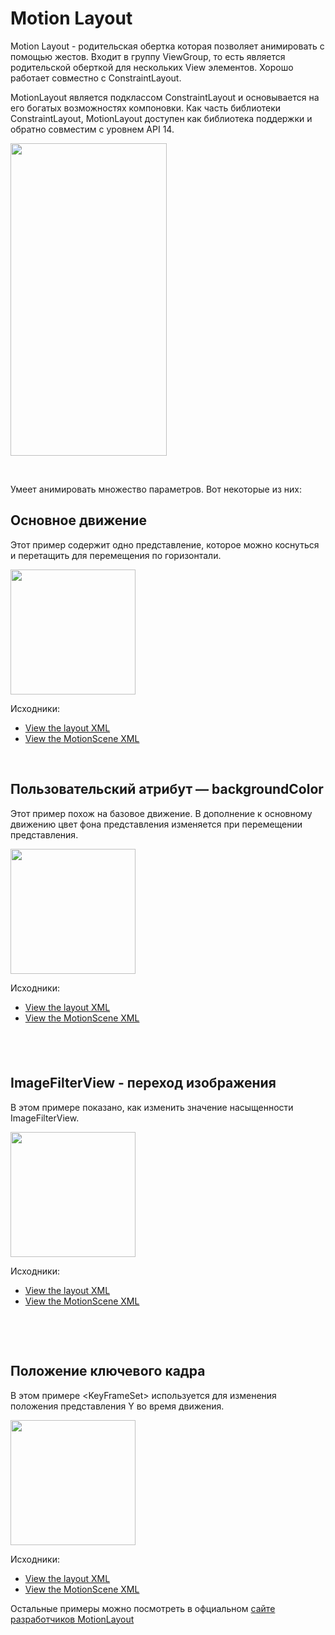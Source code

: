 <h1>Motion Layout</h1>

<p>Motion Layout - родительская обертка которая позволяет анимировать с помощью жестов. Входит в группу ViewGroup, то есть является родительской оберткой для нескольких View элементов. Хорошо работает совместно с ConstraintLayout.</p>

<p>MotionLayout является подклассом ConstraintLayout и основывается на его богатых возможностях компоновки. Как часть библиотеки ConstraintLayout, MotionLayout доступен как библиотека поддержки и обратно совместим с уровнем API 14.</p>

<p><img alt="" height="500" name="fragment-transition-1.gif" src="https://ucarecdn.com/58eaf838-22a8-4e16-a537-636fba9fd383/" width="250"></p>

<p> </p>

<p>Умеет анимировать множество параметров. Вот некоторые из них:</p>

<h2>Основное движение</h2>

<p>Этот пример содержит одно представление, которое можно коснуться и перетащить для перемещения по горизонтали.</p>

<p><img alt="" src="https://developer.android.com/images/training/constraint-layout/basic-horizontal-motion.gif" width="200px"></p>

<p>Исходники:</p>

<ul>
	<li><a href="https://github.com/android/views-widgets-samples/blob/master/ConstraintLayoutExamples/motionlayout/src/main/res/layout/motion_02_basic.xml" rel="noopener noreferrer nofollow">View the layout XML</a></li>
	<li><a href="https://github.com/android/views-widgets-samples/blob/master/ConstraintLayoutExamples/motionlayout/src/main/res/xml/scene_02.xml" rel="noopener noreferrer nofollow">View the MotionScene XML</a></li>
</ul>

<p> </p>

<h2>Пользовательский атрибут — backgroundColor</h2>

<p>Этот пример похож на базовое движение. В дополнение к основному движению цвет фона представления изменяется при перемещении представления.</p>

<p><img alt="" src="https://developer.android.com/images/training/constraint-layout/custom-attribute.gif" width="200px"></p>

<p>Исходники:</p>

<ul>
	<li><a href="https://github.com/android/views-widgets-samples/blob/master/ConstraintLayoutExamples/motionlayout/src/main/res/layout/motion_03_custom_attribute.xml" rel="noopener noreferrer nofollow">View the layout XML</a></li>
	<li><a href="https://github.com/android/views-widgets-samples/blob/master/ConstraintLayoutExamples/motionlayout/src/main/res/xml/scene_03.xml" rel="noopener noreferrer nofollow">View the MotionScene XML</a></li>
</ul>

<h2> </h2>

<h2>ImageFilterView - переход изображения</h2>

<p>В этом примере показано, как изменить значение насыщенности ImageFilterView.</p>

<p><img alt="" src="https://developer.android.com/images/training/constraint-layout/imagefilterview2.gif" width="200px"></p>

<p>Исходники:</p>

<ul>
	<li><a href="https://github.com/android/views-widgets-samples/blob/master/ConstraintLayoutExamples/motionlayout/src/main/res/layout/motion_05_imagefilter.xml" rel="noopener noreferrer nofollow">View the layout XML</a></li>
	<li><a href="https://github.com/android/views-widgets-samples/blob/master/ConstraintLayoutExamples/motionlayout/src/main/res/xml/scene_05.xml" rel="noopener noreferrer nofollow">View the MotionScene XML</a></li>
</ul>

<p> </p>

<p> </p>

<h2>Положение ключевого кадра</h2>

<p>В этом примере &lt;KeyFrameSet&gt; используется для изменения положения представления Y во время движения.</p>

<p><img alt="" src="https://developer.android.com/images/training/constraint-layout/keyframe1.gif" width="200px"></p>

<p>Исходники:</p>

<ul>
	<li><a href="https://github.com/android/views-widgets-samples/blob/master/ConstraintLayoutExamples/motionlayout/src/main/res/layout/motion_06_keyframe.xml" rel="noopener noreferrer nofollow">View the layout XML</a></li>
	<li><a href="https://github.com/android/views-widgets-samples/blob/master/ConstraintLayoutExamples/motionlayout/src/main/res/xml/scene_06.xml" rel="noopener noreferrer nofollow">View the MotionScene XML</a></li>
</ul>

<p>Остальные примеры можно посмотреть в офциальном <a href="https://developer.android.com/training/constraint-layout/motionlayout/examples" rel="noopener noreferrer nofollow">сайте разработчиков MotionLayout</a></p>

